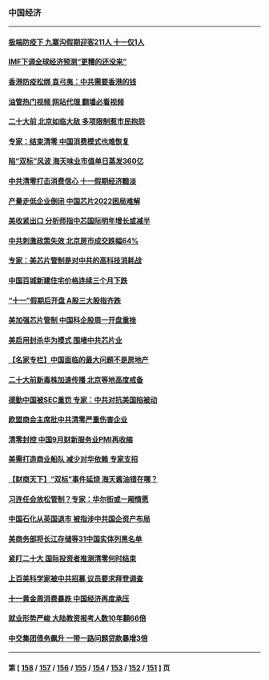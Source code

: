 ### 中国经济
---
#### [极端防疫下 九寨沟假期迎客211人 十一仅1人](../../pages/ncid283/n13843300.md?10120445) 
#### [IMF下调全球经济预测“更糟的还没来”](../../pages/ncid283/n13843243.md?10120445) 
#### [香港防疫松绑 袁弓夷：中共需要香港的钱](../../pages/ncid283/n13842926.md?10120445) 
#### [油管热门视频 网站代理 翻墙必看视频](http://209.222.30.114:81/youtube.html?10120445)
#### [二十大前 北京如临大敌 多项限制惹市民抱怨](../../pages/ncid283/n13843099.md?10120445) 
#### [专家：结束清零 中国消费模式也难恢复](../../pages/ncid283/n13842825.md?10120445) 
#### [陷“双标”风波 海天味业市值单日蒸发360亿](../../pages/ncid283/n13842867.md?10120445) 
#### [中共清零打击消费信心 十一假期经济黯淡](../../pages/ncid283/n13842590.md?10120445) 
#### [产量走低企业倒闭 中国芯片2022困局难解](../../pages/ncid283/n13842222.md?10120445) 
#### [美收紧出口 分析师指中芯国际明年增长或减半](../../pages/ncid283/n13842512.md?10120445) 
#### [中共刺激政策失效 北京房市成交跌幅64%](../../pages/ncid283/n13842218.md?10120445) 
#### [专家：美芯片管制是对中共的高科技消耗战](../../pages/ncid283/n13842316.md?10120445) 
#### [中国百城新建住宅价格连续三个月下跌](../../pages/ncid283/n13842200.md?10120445) 
#### [“十一”假期后开盘 A股三大股指齐跌](../../pages/ncid283/n13842294.md?10120445) 
#### [美加强芯片管制 中国科企股周一开盘重挫](../../pages/ncid283/n13842177.md?10120445) 
#### [美启用封杀华为模式 围堵中共芯片业](../../pages/ncid283/n13841949.md?10120445) 
#### [【名家专栏】中国面临的最大问题不是房地产](../../pages/ncid283/n13841817.md?10120445) 
#### [二十大前新毒株加速传播 北京等地高度戒备](../../pages/ncid283/n13841884.md?10120445) 
#### [德勤中国被SEC重罚 专家：中共对抗美国陷被动](../../pages/ncid283/n13841588.md?10120445) 
#### [欧盟商会主席批中共清零严重伤害企业](../../pages/ncid283/n13841330.md?10120445) 
#### [清零封控 中国9月财新服务业PMI再收缩](../../pages/ncid283/n13841255.md?10120445) 
#### [美需打造商业船队 减少对华依赖 专家支招](../../pages/ncid283/n13841099.md?10120445) 
#### [【财商天下】“双标”事件延烧 海天酱油错在哪？](../../pages/ncid283/n13841113.md?10120445) 
#### [习连任会放松管制？专家：华尔街或一厢情愿](../../pages/ncid283/n13841005.md?10120445) 
#### [中国石化从英国退市 被指涉中共国企资产布局](../../pages/ncid283/n13840708.md?10120445) 
#### [美商务部将长江存储等31中国实体列黑名单](../../pages/ncid283/n13841004.md?10120445) 
#### [紧盯二十大  国际投资者推测清零何时结束](../../pages/ncid283/n13840862.md?10120445) 
#### [上百美科学家被中共招募 议员要求拜登调查](../../pages/ncid283/n13840830.md?10120445) 
#### [十一黄金周消费暴跌 中国经济再度承压](../../pages/ncid283/n13840753.md?10120445) 
#### [就业形势严峻 大陆教资报考人数10年翻66倍](../../pages/ncid283/n13840671.md?10120445) 
#### [中交集团债务飙升 一带一路问题贷款暴增3倍](../../pages/ncid283/n13840169.md?10120445) 

---
#### 第 [ [158](./158.md?10120445) / [157](./157.md?10120445) / [156](./156.md?10120445) / [155](./155.md?10120445) / [154](./154.md?10120445) / [153](./153.md?10120445) / [152](./152.md?10120445) / [151](./151.md?10120445) ] 页
